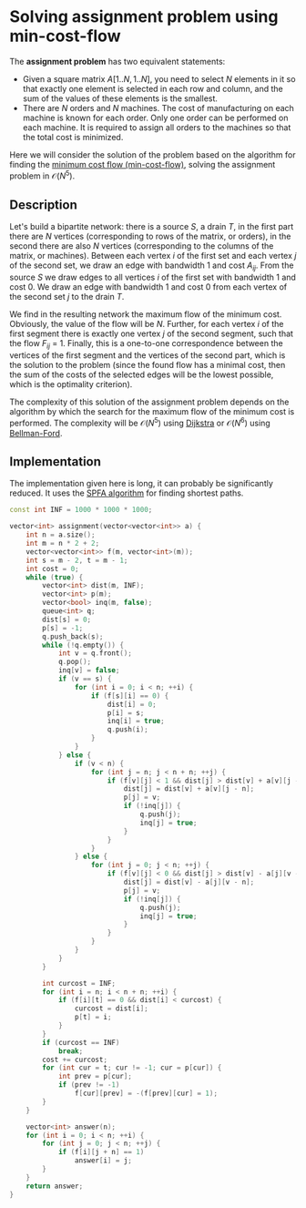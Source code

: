 
# Solving assignment problem using min-cost-flow

The **assignment problem** has two equivalent statements:

- Given a square matrix $A[1..N, 1..N]$, you need to select $N$ elements in it so that exactly one element is selected in each row and column, and the sum of the values of these elements is the smallest.
- There are $N$ orders and $N$ machines. The cost of manufacturing on each machine is known for each order.  Only one order can be performed on each machine. It is required to assign all orders to the machines so that the total cost is minimized.

Here we will consider the solution of the problem based on the algorithm for finding the [minimum cost flow (min-cost-flow)](./graph/min_cost_flow/), solving the assignment problem in $\mathcal{O}(N^5)$.

## Description

Let's build a bipartite network: there is a source $S$, a drain $T$, in the first part there are $N$ vertices (corresponding to rows of the matrix, or orders), in the second there are also $N$ vertices (corresponding to the columns of the matrix, or machines). Between each vertex $i$ of the first set and each vertex $j$ of the second set, we draw an edge with bandwidth 1 and cost $A_{ij}$. From the source $S$ we draw edges to all vertices $i$ of the first set with bandwidth 1 and cost 0. We draw an edge with bandwidth 1 and cost 0 from each vertex of the second set $j$ to the drain $T$.

We find in the resulting network the maximum flow of the minimum cost. Obviously, the value of the flow will be $N$. Further, for each vertex $i$ of the first segment there is exactly one vertex $j$ of the second segment, such that the flow $F_{ij}$ = 1. Finally, this is a one-to-one correspondence between the vertices of the first segment and the vertices of the second part, which is the solution to the problem (since the found flow has a minimal cost, then the sum of the costs of the selected edges will be the lowest possible, which is the optimality criterion).

The complexity of this solution of the assignment problem depends on the algorithm by which the search for the maximum flow of the minimum cost is performed. The complexity will be $\mathcal{O}(N^5)$ using [Dijkstra](./graph/dijkstra/) or $\mathcal{O}(N^6)$ using [Bellman-Ford](./graph/bellman_ford/).

## Implementation

The implementation given here is long, it can probably be significantly reduced.
It uses the [SPFA algorithm](./graph/bellman_ford/) for finding shortest paths.

```cpp
const int INF = 1000 * 1000 * 1000;

vector<int> assignment(vector<vector<int>> a) {
    int n = a.size();
    int m = n * 2 + 2;
    vector<vector<int>> f(m, vector<int>(m));
    int s = m - 2, t = m - 1;
    int cost = 0;
    while (true) {
        vector<int> dist(m, INF);
        vector<int> p(m);
        vector<bool> inq(m, false);
        queue<int> q;
        dist[s] = 0;
        p[s] = -1;
        q.push_back(s);
        while (!q.empty()) {
            int v = q.front();
            q.pop();
            inq[v] = false;
            if (v == s) {
                for (int i = 0; i < n; ++i) {
                    if (f[s][i] == 0) {
                        dist[i] = 0;
                        p[i] = s;
                        inq[i] = true;
                        q.push(i);
                    }
                }
            } else {
                if (v < n) {
                    for (int j = n; j < n + n; ++j) {
                        if (f[v][j] < 1 && dist[j] > dist[v] + a[v][j - n]) {
                            dist[j] = dist[v] + a[v][j - n];
                            p[j] = v;
                            if (!inq[j]) {
                                q.push(j);
                                inq[j] = true;
                            }
                        }
                    }
                } else {
                    for (int j = 0; j < n; ++j) {
                        if (f[v][j] < 0 && dist[j] > dist[v] - a[j][v - n]) {
                            dist[j] = dist[v] - a[j][v - n];
                            p[j] = v;
                            if (!inq[j]) {
                                q.push(j);
                                inq[j] = true;
                            }
                        }
                    }
                }
            }
        }

        int curcost = INF;
        for (int i = n; i < n + n; ++i) {
            if (f[i][t] == 0 && dist[i] < curcost) {
                curcost = dist[i];
                p[t] = i;
            }
        }
        if (curcost == INF)
            break;
        cost += curcost;
        for (int cur = t; cur != -1; cur = p[cur]) {
            int prev = p[cur];
            if (prev != -1)
                f[cur][prev] = -(f[prev][cur] = 1);
        }
    }

    vector<int> answer(n);
    for (int i = 0; i < n; ++i) {
        for (int j = 0; j < n; ++j) {
            if (f[i][j + n] == 1)
                answer[i] = j;
        }
    }
    return answer;
}
```
